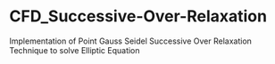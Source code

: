 # CFD_Successive-Over-Relaxation
Implementation of Point Gauss Seidel Successive Over Relaxation Technique to solve Elliptic Equation
